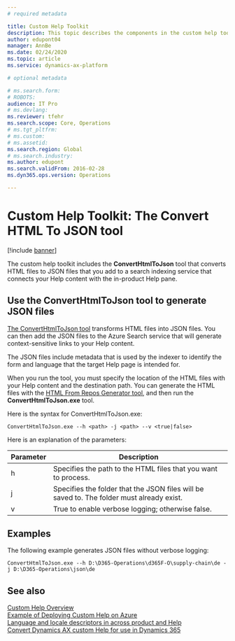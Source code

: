```yaml
---
# required metadata

title: Custom Help Toolkit
description: This topic describes the components in the custom help toolkit for Finance and Operations apps. 
author: edupont04
manager: AnnBe
ms.date: 02/24/2020
ms.topic: article
ms.service: dynamics-ax-platform

# optional metadata

# ms.search.form: 
# ROBOTS: 
audience: IT Pro
# ms.devlang: 
ms.reviewer: tfehr
ms.search.scope: Core, Operations
# ms.tgt_pltfrm: 
# ms.custom: 
# ms.assetid: 
ms.search.region: Global
# ms.search.industry: 
ms.author: edupont
ms.search.validFrom: 2016-02-28
ms.dyn365.ops.version: Operations

---
```


# Custom Help Toolkit: The Convert HTML To JSON tool

[!include [banner](../includes/banner.md)]

The custom help toolkit includes the **ConvertHtmlToJson** tool that converts HTML files to JSON files that you add to a search indexing service that connects your Help content with the in-product Help pane.  

## <a name="json"></a>Use the ConvertHtmlToJson tool to generate JSON files

[The ConvertHtmlToJson tool](https://github.com/microsoft/dynamics365f-o-custom-help/tree/master/Help%20Pane%20extension) transforms HTML files into JSON files. You can then add the JSON files to the Azure Search service that will generate context-sensitive links to your Help content.  

The JSON files include metadata that is used by the indexer to identify the form and language that the target Help page is intended for.  

When you run the tool, you must specify the location of the HTML files with your Help content and the destination path. You can generate the HTML files with the [HTML From Repos Generator tool](custom-help-toolkit-HtmlFromRepoGenerator.md), and then run the **ConvertHtmlToJson.exe** tool.  

Here is the syntax for ConvertHtmlToJson.exe:  

```
ConvertHtmlToJson.exe --h <path> -j <path> --v <true|false>
```

Here is an explanation of the parameters:

|Parameter   |Description  |
|------------|-------------|
|h|Specifies the path to the HTML files that you want to process. |
|j|Specifies the folder that the JSON files will be saved to. The folder must already exist.|
|v|True to enable verbose logging; otherwise false.|

## Examples

The following example generates JSON files without verbose logging:

```
ConvertHtmlToJson.exe --h D:\D365-Operations\d365F-O\supply-chain\de -j D:\D365-Operations\json\de
```

## See also

[Custom Help Overview](custom-help-websites.md)  
[Example of Deploying Custom Help on Azure](walkthrough-help-azure.md)  
[Language and locale descriptors in across product and Help](language-locale.md)  
[Convert Dynamics AX custom Help for use in Dynamics 365](migrate-dynamicsax2012.md)  
